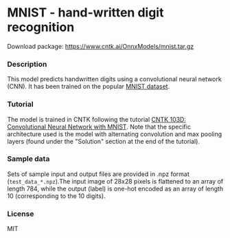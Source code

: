# MNIST - hand-written digit recognition

Download package: https://www.cntk.ai/OnnxModels/mnist.tar.gz

### Description
This model predicts handwritten digits using a convolutional neural network (CNN). It has been trained on the popular [MNIST dataset](http://yann.lecun.com/exdb/mnist/).

### Tutorial
The model is trained in CNTK following the tutorial [CNTK 103D: Convolutional Neural Network with MNIST](https://github.com/Microsoft/CNTK/blob/master/Tutorials/CNTK_103D_MNIST_ConvolutionalNeuralNetwork.ipynb). Note that the specific architecture used is the model with alternating convolution and max pooling layers (found under the "Solution" section at the end of the tutorial).

### Sample data
Sets of sample input and output files are provided in .npz format (`test_data_*.npz`).The input image of 28x28 pixels is flattened to an array of length 784, while the output (label) is one-hot encoded as an array of length 10 (corresponding to the 10 digits).

### License
MIT
